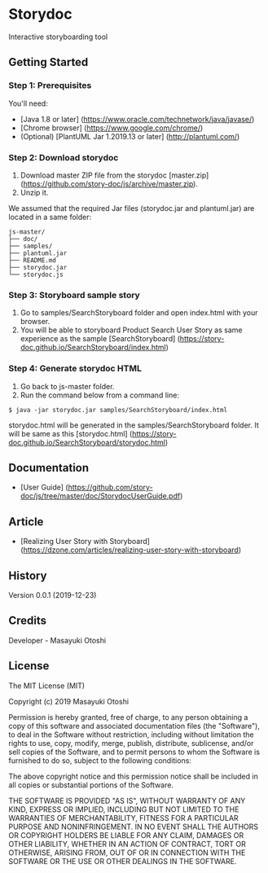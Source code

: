 # Storydoc

Interactive storyboarding tool


## Getting Started

### Step 1: Prerequisites

You'll need:

* [Java 1.8 or later] (https://www.oracle.com/technetwork/java/javase/)
* [Chrome browser] (https://www.google.com/chrome/)
* (Optional) [PlantUML Jar 1.2019.13 or later] (http://plantuml.com/)

### Step 2: Download storydoc

1. Download master ZIP file from the storydoc [master.zip] (https://github.com/story-doc/js/archive/master.zip).
2. Unzip it.

We assumed that the required Jar files (storydoc.jar and plantuml.jar) are located in a same folder:

    js-master/
    ├── doc/
    ├── samples/
    ├── plantuml.jar
    ├── README.md
    ├── storydoc.jar
    └── storydoc.js

### Step 3: Storyboard sample story

1. Go to samples/SearchStoryboard folder and open index.html with your browser.
2. You will be able to storyboard Product Search User Story as same experience as the sample [SearchStoryboard] (https://story-doc.github.io/SearchStoryboard/index.html)

### Step 4: Generate storydoc HTML

1. Go back to js-master folder.
2. Run the command below from a command line:

```
$ java -jar storydoc.jar samples/SearchStoryboard/index.html
```

storydoc.html will be generated in the samples/SearchStoryboard folder.
It will be same as this [storydoc.html] (https://story-doc.github.io/SearchStoryboard/storydoc.html)

## Documentation

* [User Guide] (https://github.com/story-doc/js/tree/master/doc/StorydocUserGuide.pdf)

## Article

* [Realizing User Story with Storyboard] (https://dzone.com/articles/realizing-user-story-with-storyboard)

## History

Version 0.0.1 (2019-12-23)

## Credits

Developer - Masayuki Otoshi
 
## License

The MIT License (MIT)

Copyright (c) 2019 Masayuki Otoshi

Permission is hereby granted, free of charge, to any person obtaining a copy of this software and associated documentation files (the "Software"), to deal in the Software without restriction, including without limitation the rights to use, copy, modify, merge, publish, distribute, sublicense, and/or sell copies of the Software, and to permit persons to whom the Software is furnished to do so, subject to the following conditions:

The above copyright notice and this permission notice shall be included in all copies or substantial portions of the Software.

THE SOFTWARE IS PROVIDED "AS IS", WITHOUT WARRANTY OF ANY KIND, EXPRESS OR IMPLIED, INCLUDING BUT NOT LIMITED TO THE WARRANTIES OF MERCHANTABILITY, FITNESS FOR A PARTICULAR PURPOSE AND NONINFRINGEMENT. IN NO EVENT SHALL THE AUTHORS OR COPYRIGHT HOLDERS BE LIABLE FOR ANY CLAIM, DAMAGES OR OTHER LIABILITY, WHETHER IN AN ACTION OF CONTRACT, TORT OR OTHERWISE, ARISING FROM, OUT OF OR IN CONNECTION WITH THE SOFTWARE OR THE USE OR OTHER DEALINGS IN THE SOFTWARE.
